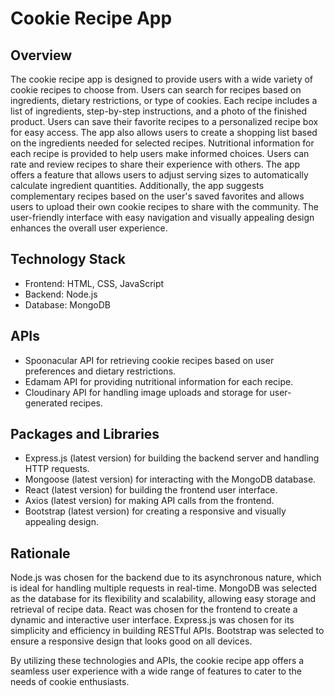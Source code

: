 # Cookie Recipe App

## Overview

The cookie recipe app is designed to provide users with a wide variety of cookie recipes to choose from. Users can search for recipes based on ingredients, dietary restrictions, or type of cookies. Each recipe includes a list of ingredients, step-by-step instructions, and a photo of the finished product. Users can save their favorite recipes to a personalized recipe box for easy access. The app also allows users to create a shopping list based on the ingredients needed for selected recipes. Nutritional information for each recipe is provided to help users make informed choices. Users can rate and review recipes to share their experience with others. The app offers a feature that allows users to adjust serving sizes to automatically calculate ingredient quantities. Additionally, the app suggests complementary recipes based on the user's saved favorites and allows users to upload their own cookie recipes to share with the community. The user-friendly interface with easy navigation and visually appealing design enhances the overall user experience.

## Technology Stack

- Frontend: HTML, CSS, JavaScript
- Backend: Node.js
- Database: MongoDB

## APIs

- Spoonacular API for retrieving cookie recipes based on user preferences and dietary restrictions.
- Edamam API for providing nutritional information for each recipe.
- Cloudinary API for handling image uploads and storage for user-generated recipes.

## Packages and Libraries

- Express.js (latest version) for building the backend server and handling HTTP requests.
- Mongoose (latest version) for interacting with the MongoDB database.
- React (latest version) for building the frontend user interface.
- Axios (latest version) for making API calls from the frontend.
- Bootstrap (latest version) for creating a responsive and visually appealing design.

## Rationale

Node.js was chosen for the backend due to its asynchronous nature, which is ideal for handling multiple requests in real-time. MongoDB was selected as the database for its flexibility and scalability, allowing easy storage and retrieval of recipe data. React was chosen for the frontend to create a dynamic and interactive user interface. Express.js was chosen for its simplicity and efficiency in building RESTful APIs. Bootstrap was selected to ensure a responsive design that looks good on all devices.

By utilizing these technologies and APIs, the cookie recipe app offers a seamless user experience with a wide range of features to cater to the needs of cookie enthusiasts.